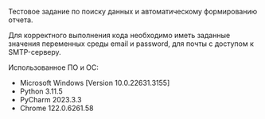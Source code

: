 Тестовое задание по поиску данных и автоматическому формированию отчета.

Для корректного выполнения кода необходимо иметь заданные значения переменных среды email и password, для почты с доступом к SMTP-серверу.

Использованное ПО и ОС:
- Microsoft Windows [Version 10.0.22631.3155]
- Python 3.11.5
- PyCharm 2023.3.3
- Chrome 122.0.6261.58
